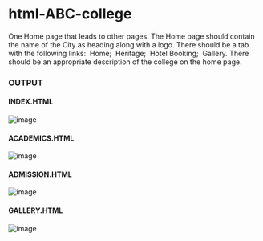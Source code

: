 # html-ABC-college

One Home page that leads to other pages. The Home page should contain the name of the City as heading along with a logo. There should be a tab with the following links:
 Home;
 Heritage;
 Hotel Booking;
 Gallery.
There should be an appropriate description of the college on the home page.

### OUTPUT
#### INDEX.HTML
![image](https://github.com/user-attachments/assets/3baeada3-8d9d-47fc-82ad-6241b6f751b2)
#### ACADEMICS.HTML
![image](https://github.com/user-attachments/assets/18c98ee7-80e4-46e9-8b64-1a0ad5925242)
#### ADMISSION.HTML
![image](https://github.com/user-attachments/assets/fba815a0-e282-4a7b-b746-5d92fdd51ad8)
#### GALLERY.HTML
![image](https://github.com/user-attachments/assets/4595bff8-3350-49e8-b870-42deef9377a5)

